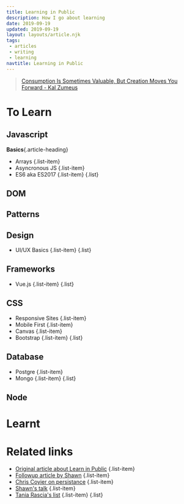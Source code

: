 ```yaml
---
title: Learning in Public
description: How I go about learning
date: 2019-09-19
updated: 2019-09-19
layout: layouts/article.njk
tags: 
 - articles
 - writing
 - learning
navtitle: Learning in Public
---
```


> [Consumption Is Sometimes Valuable, But Creation Moves You Forward - Kal Zumeus](https://training.kalzumeus.com/newsletters/archive/do-not-end-the-week-with-nothing)



# To Learn

## Javascript

**Basics**{.article-heading}

- Arrays {.list-item}
- Asyncronous JS {.list-item}
- ES6 aka ES2017 {.list-item}
{.list}

## DOM

## Patterns

## Design

- UI/UX Basics {.list-item}
{.list}

## Frameworks

- Vue.js {.list-item}
{.list}

## CSS

- Responsive Sites {.list-item}
- Mobile First {.list-item}
- Canvas {.list-item}
- Bootstrap {.list-item}
{.list}
  
## Database

- Postgre {.list-item}
- Mongo {.list-item}
{.list}

## Node

# Learnt

# Related links
- [Original article about Learn in Public](https://www.swyx.io/writing/learn-in-public/) {.list-item}
- [Followup article by Shawn](https://www.swyx.io/writing/learning-gears/) {.list-item}
- [Chris Coyier on persistance](https://chriscoyier.net/2013/10/18/mediocre-ideas-showing-up-and-persistence/) {.list-item}
- [Shawn's talk](https://www.swyx.io/talks/learn-in-public/) {.list-item}
- [Tania Rascia's list](https://www.taniarascia.com/learn/) {.list-item}
{.list}